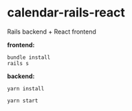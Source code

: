 # calendar-rails-react
Rails backend + React frontend

**frontend:**  

`bundle install`  
`rails s`

**backend:**  

`yarn install`  

`yarn start`
